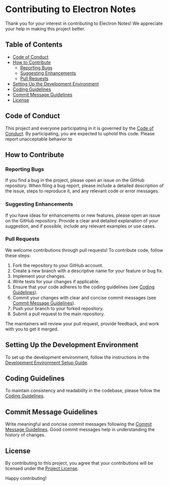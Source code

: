 # Contributing to Electron Notes

Thank you for your interest in contributing to Electron Notes! We appreciate your help in making this project better.

## Table of Contents

- [Code of Conduct](#code-of-conduct)
- [How to Contribute](#how-to-contribute)
  - [Reporting Bugs](#reporting-bugs)
  - [Suggesting Enhancements](#suggesting-enhancements)
  - [Pull Requests](#pull-requests)
- [Setting Up the Development Environment](#setting-up-the-development-environment)
- [Coding Guidelines](#coding-guidelines)
- [Commit Message Guidelines](#commit-message-guidelines)
- [License](#license)

## Code of Conduct

This project and everyone participating in it is governed by the [Code of Conduct](CODE_OF_CONDUCT.md). By participating, you are expected to uphold this code. Please report unacceptable behavior to <a href="mailto:ryanlarge@ryanlarge.dev"></a>

## How to Contribute

### Reporting Bugs

If you find a bug in the project, please open an issue on the GitHub repository. When filing a bug report, please include a detailed description of the issue, steps to reproduce it, and any relevant code or error messages.

### Suggesting Enhancements

If you have ideas for enhancements or new features, please open an issue on the GitHub repository. Provide a clear and detailed explanation of your suggestion, and if possible, include any relevant examples or use cases.

### Pull Requests

We welcome contributions through pull requests! To contribute code, follow these steps:

1. Fork the repository to your GitHub account.
2. Create a new branch with a descriptive name for your feature or bug fix.
3. Implement your changes.
4. Write tests for your changes if applicable.
5. Ensure that your code adheres to the coding guidelines (see [Coding Guidelines](#coding-guidelines)).
6. Commit your changes with clear and concise commit messages (see [Commit Message Guidelines](#commit-message-guidelines)).
7. Push your branch to your forked repository.
8. Submit a pull request to the main repository.

The maintainers will review your pull request, provide feedback, and work with you to get it merged.

## Setting Up the Development Environment

To set up the development environment, follow the instructions in the [Development Environment Setup Guide](DEVELOPMENT.md).

## Coding Guidelines

To maintain consistency and readability in the codebase, please follow the [Coding Guidelines](CODING_GUIDELINES.md).

## Commit Message Guidelines

Write meaningful and concise commit messages following the [Commit Message Guidelines](COMMIT_GUIDELINES.md). Good commit messages help in understanding the history of changes.

## License

By contributing to this project, you agree that your contributions will be licensed under the [Project License](LICENSE).

Happy contributing!
